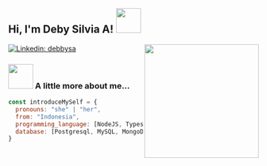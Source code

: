 <!-- ### Hi there 👋 -->
## Hi, I'm Deby Silvia A! <img src="https://media.giphy.com/media/mGcNjsfWAjY5AEZNw6/giphy.gif" width="50">
<img align='right' src="https://media.giphy.com/media/ltTD7JQs5N2HNdOfjS/giphy.gif" width="230">

[![Linkedin: debbysa](https://img.shields.io/badge/LinkedIn-0077B5?style=for-the-badge&logo=linkedin&logoColor=white&link=https://www.linkedin.com/in/debysilviaagnes/)](https://www.linkedin.com/in/debysilviaagnes/)

### <img src="https://media.giphy.com/media/VgCDAzcKvsR6OM0uWg/giphy.gif" width="50"> A little more about me...  

```javascript
const introduceMySelf = {
  pronouns: "she" | "her",
  from: "Indonesia",
  programming_language: [NodeJS, Typescript, Javascript, Golang],
  database: [Postgresql, MySQL, MongoDB]
}
```

<!--
**debbysa/debbysa** is a ✨ _special_ ✨ repository because its `README.md` (this file) appears on your GitHub profile.

Here are some ideas to get you started:

- 🔭 I’m currently working on ...
- 🌱 I’m currently learning ...
- 👯 I’m looking to collaborate on ...
- 🤔 I’m looking for help with ...
- 💬 Ask me about ...
- 📫 How to reach me: ...
- 😄 Pronouns: ...
- ⚡ Fun fact: ...
-->
